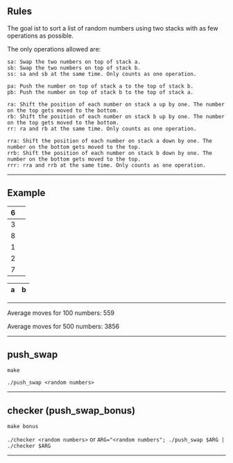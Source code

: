 ## Rules

The goal ist to sort a list of random numbers using two stacks with as few operations as possible.

The only operations allowed are:

```
sa: Swap the two numbers on top of stack a.
sb: Swap the two numbers on top of stack b.
ss: sa and sb at the same time. Only counts as one operation.

pa: Push the number on top of stack a to the top of stack b.
pb: Push the number on top of stack b to the top of stack a.

ra: Shift the position of each number on stack a up by one. The number on the top gets moved to the bottom.
rb: Shift the position of each number on stack b up by one. The number on the top gets moved to the bottom.
rr: ra and rb at the same time. Only counts as one operation.

rra: Shift the position of each number on stack a down by one. The number on the bottom gets moved to the top.
rrb: Shift the position of each number on stack b down by one. The number on the bottom gets moved to the top.
rrr: rra and rrb at the same time. Only counts as one operation.
```

---

## Example

| 6 |   |
|---|---|
| 3 |   |
| 8 |   |
| 1 |   |
| 2 |   |
| 7 |   |


| a | b |
|---|---|

---

Average moves for 100 numbers:  559

Average moves for 500 numbers: 3856

---

## push_swap

`make`

`./push_swap <random numbers>`

---

## checker (push_swap_bonus)

`make bonus`

`./checker <random numbers>` or `ARG="<random numbers"; ./push_swap $ARG | ./checker $ARG`

---
